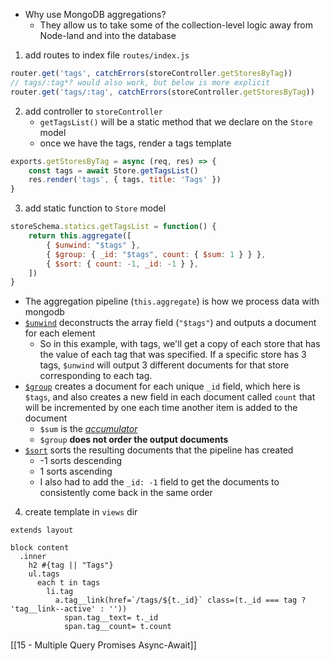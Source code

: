 - Why use MongoDB aggregations?
	- They allow us to take some of the collection-level logic away from Node-land and into the database

1. add routes to index file `routes/index.js`
```js
router.get('tags', catchErrors(storeController.getStoresByTag))
// tags/:tag*? would also work, but below is more explicit
router.get('tags/:tag', catchErrors(storeController.getStoresByTag))
```

2. add controller to `storeController`
	- `getTagsList()` will be a static method that we declare on the `Store` model
	- once we have the tags, render a tags template
```js
exports.getStoresByTag = async (req, res) => {
	const tags = await Store.getTagsList()
	res.render('tags', { tags, title: 'Tags' })
}
```

3. add static function to `Store` model
```js
storeSchema.statics.getTagsList = function() {
	return this.aggregate([
		{ $unwind: "$tags" },
		{ $group: { _id: "$tags", count: { $sum: 1 } } },
		{ $sort: { count: -1, _id: -1 } },
	])
}
```
- The aggregation pipeline (`this.aggregate`) is how we process data with mongodb
- [`$unwind`](https://docs.mongodb.com/manual/reference/operator/aggregation/unwind/) deconstructs the array field (`"$tags"`) and outputs a document for each element
	- So in this example, with tags, we'll get a copy of each store that has the value of each tag that was specified. If a specific store has 3 tags, `$unwind` will output 3 different documents for that store corresponding to each tag.
- [`$group`](https://docs.mongodb.com/manual/reference/operator/aggregation/group/) creates a document for each unique `_id` field, which here is `$tags`, and also creates a new field in each document called `count` that will be incremented by one each time another item is added to the document
	- `$sum` is the [*accumulator*](https://docs.mongodb.com/manual/reference/operator/aggregation/group/#accumulators-group)
	- `$group` **does not order the output documents**
- [`$sort`](https://docs.mongodb.com/manual/reference/operator/aggregation/sort/) sorts the resulting documents that the pipeline has created
	- -1 sorts descending
	- 1 sorts ascending
	- I also had to add the `_id: -1` field to get the documents to consistently come back in the same order
4. create template in `views` dir
```pug
extends layout

block content
  .inner
    h2 #{tag || "Tags"}
    ul.tags
      each t in tags
        li.tag
          a.tag__link(href=`/tags/${t._id}` class=(t._id === tag ? 'tag__link--active' : ''))
            span.tag__text= t._id
            span.tag__count= t.count
```

[[15 - Multiple Query Promises Async-Await]]
